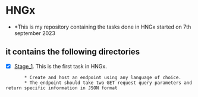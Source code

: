 # HNGx

* *This is my repository containing the tasks done in HNGx started on 7th september 2023

## it contains the following directories

* [x] [Stage_1](Stage_1). This is the first task in HNGx.
 ``` Task : 
        * Create and host an endpoint using any language of choice.
        * The endpoint should take two GET request query parameters and return specific information in JSON format
        
